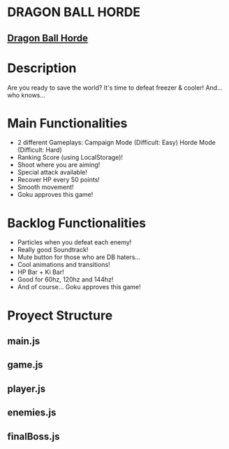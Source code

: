 # DRAGON BALL HORDE

## [Dragon Ball Horde](https://culedev.github.io/Dragon-ball-Horde/)

# Description

Are you ready to save the world? It's time to defeat freezer & cooler! And... who knows...

# Main Functionalities

- 2 different Gameplays:
    Campaign Mode (Difficult: Easy)
    Horde Mode (Difficult: Hard)
- Ranking Score (using LocalStorage)!
- Shoot where you are aiming!
- Special attack available!
- Recover HP every 50 points!
- Smooth movement!
- Goku approves this game!

# Backlog Functionalities

- Particles when you defeat each enemy!
- Really good Soundtrack!
- Mute button for those who are DB haters... 
- Cool animations and transitions!
- HP Bar + Ki Bar!
- Good for 60hz, 120hz and 144hz!
- And of course... Goku approves this game!

# Proyect Structure

## main.js

## game.js

## player.js 

## enemies.js

## finalBoss.js

